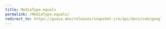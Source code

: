 ```yaml
---
title: MediaType.equals
permalink: /MediaType.equals/
redirect_to: https://guava.dev/releases/snapshot-jre/api/docs/com/google/common/net/MediaType.html#equals-java.lang.Object-
---
```

